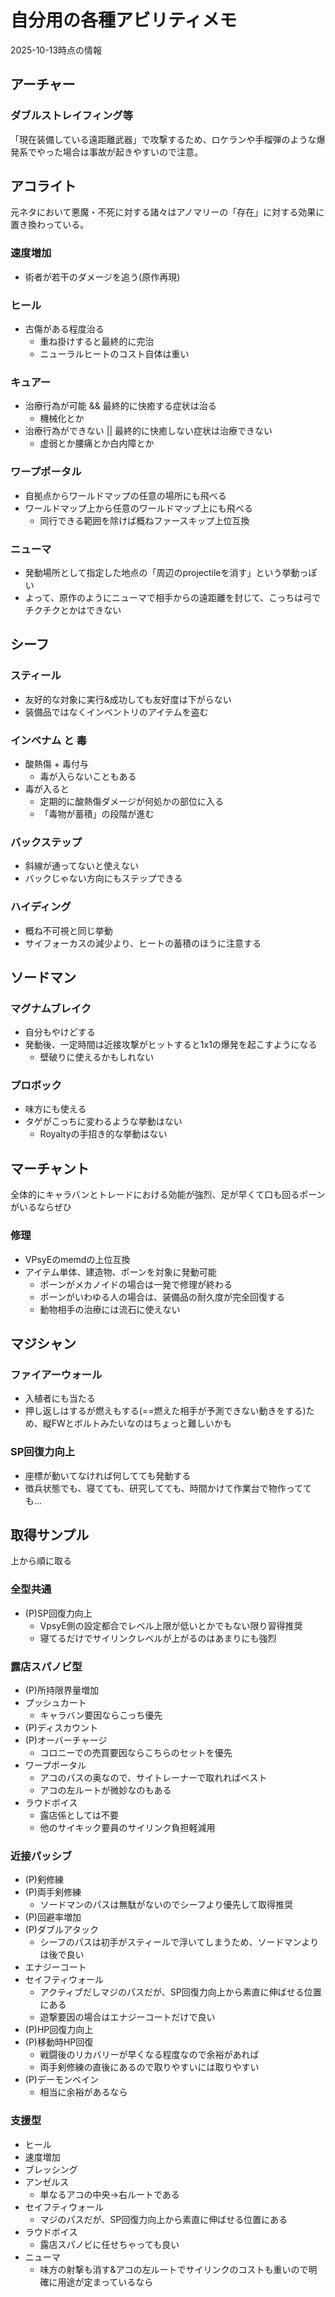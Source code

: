 # 自分用の各種アビリティメモ

2025-10-13時点の情報

## アーチャー

### ダブルストレイフィング等

「現在装備している遠距離武器」で攻撃するため、ロケランや手榴弾のような爆発系でやった場合は事故が起きやすいので注意。

## アコライト

元ネタにおいて悪魔・不死に対する諸々はアノマリーの「存在」に対する効果に置き換わっている。

### 速度増加

* 術者が若干のダメージを追う(原作再現)

### ヒール

* 古傷がある程度治る
  * 重ね掛けすると最終的に完治
  * ニューラルヒートのコスト自体は重い

### キュアー

* 治療行為が可能 && 最終的に快癒する症状は治る
  * 機械化とか
* 治療行為ができない || 最終的に快癒しない症状は治療できない
  * 虚弱とか腰痛とか白内障とか

### ワープポータル

* 自拠点からワールドマップの任意の場所にも飛べる
* ワールドマップ上から任意のワールドマップ上にも飛べる
  * 同行できる範囲を除けば概ねファースキップ上位互換

### ニューマ

* 発動場所として指定した地点の「周辺のprojectileを消す」という挙動っぽい
* よって、原作のようにニューマで相手からの遠距離を封じて、こっちは弓でチクチクとかはできない

## シーフ

### スティール

* 友好的な対象に実行&成功しても友好度は下がらない
* 装備品ではなくインベントリのアイテムを盗む

### インベナム と 毒

* 酸熱傷 + 毒付与
  * 毒が入らないこともある
* 毒が入ると
  * 定期的に酸熱傷ダメージが何処かの部位に入る
  * 「毒物が蓄積」の段階が進む

### バックステップ

* 斜線が通ってないと使えない
* バックじゃない方向にもステップできる

### ハイディング

* 概ね不可視と同じ挙動
* サイフォーカスの減少より、ヒートの蓄積のほうに注意する

## ソードマン

### マグナムブレイク

* 自分もやけどする
* 発動後、一定時間は近接攻撃がヒットすると1x1の爆発を起こすようになる
  * 壁破りに使えるかもしれない

### プロボック

* 味方にも使える
* タゲがこっちに変わるような挙動はない
  * Royaltyの手招き的な挙動はない

## マーチャント

全体的にキャラバンとトレードにおける効能が強烈、足が早くて口も回るポーンがいるならぜひ

### 修理

* VPsyEのmemdの上位互換
* アイテム単体、建造物、ポーンを対象に発動可能
  * ポーンがメカノイドの場合は一発で修理が終わる
  * ポーンがいわゆる人の場合は、装備品の耐久度が完全回復する
  * 動物相手の治療には流石に使えない

## マジシャン

### ファイアーウォール

* 入植者にも当たる
* 押し返しはするが燃えもする(==燃えた相手が予測できない動きをする)ため、縦FWとボルトみたいなのはちょっと難しいかも

### SP回復力向上

* 座標が動いてなければ何してても発動する
* 徴兵状態でも、寝てても、研究してても、時間かけて作業台で物作ってても…

## 取得サンプル

上から順に取る

### 全型共通

* (P)SP回復力向上
  * VpsyE側の設定都合でレベル上限が低いとかでもない限り習得推奨
  * 寝てるだけでサイリンクレベルが上がるのはあまりにも強烈

### 露店スパノビ型

* (P)所持限界量増加
* プッシュカート
  * キャラバン要因ならこっち優先
* (P)ディスカウント
* (P)オーバーチャージ
  * コロニーでの売買要因ならこちらのセットを優先
* ワープポータル
  * アコのパスの奥なので、サイトレーナーで取れればベスト
  * アコの左ルートが微妙なのもある
* ラウドボイス
  * 露店係としては不要
  * 他のサイキック要員のサイリンク負担軽減用

### 近接パッシブ

* (P)剣修練
* (P)両手剣修練
  * ソードマンのパスは無駄がないのでシーフより優先して取得推奨
* (P)回避率増加
* (P)ダブルアタック
  * シーフのパスは初手がスティールで浮いてしまうため、ソードマンよりは後で良い
* エナジーコート
* セイフティウォール
  * アクティブだしマジのパスだが、SP回復力向上から素直に伸ばせる位置にある
  * 遊撃要因の場合はエナジーコートだけで良い
* (P)HP回復力向上
* (P)移動時HP回復
  * 戦闘後のリカバリーが早くなる程度なので余裕があれば
  * 両手剣修練の直後にあるので取りやすいには取りやすい
* (P)デーモンベイン
  * 相当に余裕があるなら

### 支援型

* ヒール
* 速度増加
* ブレッシング
* アンゼルス
  * 単なるアコの中央→右ルートである
* セイフティウォール
  * マジのパスだが、SP回復力向上から素直に伸ばせる位置にある
* ラウドボイス
  * 露店スパノビに任せちゃっても良い
* ニューマ
  * 味方の射撃も消す&アコの左ルートでサイリンクのコストも重いので明確に用途が定まっているなら
